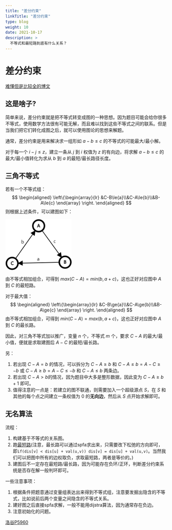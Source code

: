 ```yaml
---
title: "差分约束"
linkTitle: "差分约束"
type: blog
weight: 10
date: 2021-10-17
description: >
  不等式和最短路到底有什么关系？
---
```


# 差分约束

[难懂但是比较全的博文](https://blog.csdn.net/consciousman/article/details/53812818?ops_request_misc=%257B%2522request%255Fid%2522%253A%2522162925274616780265475802%2522%252C%2522scm%2522%253A%252220140713.130102334..%2522%257D&request_id=162925274616780265475802&biz_id=0&utm_medium=distribute.pc_search_result.none-task-blog-2~all~top_positive~default-1-53812818.pc_search_result_control_group&utm_term=%E5%B7%AE%E5%88%86%E7%BA%A6%E6%9D%9F&spm=1018.2226.3001.4187)

## 这是啥子?

简单来说，差分约束就是把不等式转变成图的一种思想。因为题目可能会给你很多不等式，使用数学方法很有可能无解，而且难以找到这些不等式之间的联系。但是当我们把它们转化成图之后，就可以使用图论的思想来解题。

通常，差分约束是用来解决求一组形如 $a-b\le{c}$ 的不等式的可能最大/最小解。

对于每一个 $i-j\le z$，建立一条从 $j$ 到 $i$ 权值为 $z$ 的有向边，将求解 $a-b\le{c}$ 的最大/最小值转化为求从 $b$ 到 $a$ 的最短/最长路径长度。

## 三角不等式

若有一个不等式组：
$$
\begin{aligned}
\left\{\begin{array}{lr}
&C-B\le{a}\\&C-A\le{b}\\&B-A\le{c}
\end{array}
\right.
\end{aligned}
$$
则根据上述条件，可以建图如下：

<img src="%E5%B7%AE%E5%88%86%E7%BA%A6%E6%9D%9F.assets/graph.png" alt="adf" style="zoom:95%;" />

由不等式相加组合，可得到 $max(C-A)=min(b,a+c)$，这也正好对应图中 $A$ 到 $C$ 的最短路。

对于最大值：
$$
\begin{aligned}
\left\{\begin{array}{lr}
&C-B\ge{a}\\&C-A\ge{b}\\&B-A\ge{c}
\end{array}
\right.
\end{aligned}
$$
由不等式相加组合，可得到 $min(C-A)=max(b,a+c)$，这也正好对应图中 $A$ 到 $C$ 的最长路。

因此，对三角不等式加以推广，变量 $n$ 个，不等式 $m$ 个，要求 $C-A$ 的最大/最小值，便就是求取建图后 $A-C$ 的最短/最长路。

另：

1. 若出现 $C-A=b$ 的情况，可以拆分为 $C-A\ge{b}$ 和 $C-A\le{b}=A-C\ge{-b}$ 或 $C-A\ge{b}=A-C\le{-b}$ 和 $C-A\le{b}$ 两条边。
2. 若出现 $C-A>b$的情况，因为题目中大多是整形数据，因此变为 $C-A\ge{b+1}$ 即可。
3. 值得注意的一点是：若建立的图不联通，则需要加入一个超级源点 $S$，在 $S$ 和其他的每个点之间建立一条权值为 $0$ 的**无向边**，然后从 $S$ 点开始求解即可。

## 无名算法

流程：

1. 构建基于不等式的关系图。
2. 跑[最短路](./最短路径.md)(注意，最长路可以通过spfa求出来，只需要改下松弛的方向即可，即`if(dis[v] < dis[u] + val(u,v)) dis[v] = dis[u] + val(u,v)`。当然我们可以把图中所有的边权取负，求取最短路，两者是等价的。)
3. 建图后不一定存在最短路/最长路，因为可能存在负环/正环，判断差分约束系统是否存在解一般判环即可。

一些注意事项：

1. 根据条件把题意通过变量组表达出来得到不等式组，注意要发掘出隐含的不等式，比如说前后两个变量之间隐含的不等式关系。
2. 建好图之后直接spfa求解，一般不能用dijstra算法，因为通常存在负边。
3. 注意初始化的问题。

[洛谷P5960](https://www.luogu.com.cn/problem/P5960)

```c++

```

